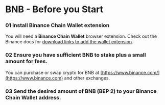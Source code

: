 # BNB - Before you Start

### **01 Install Binance Chain Wallet extension** <a href="#prerequisites" id="prerequisites"></a>

You will need a **Binance Chain Wallet** browser extension. Check out the Binance docs for [download links to add the wallet extension](https://docs.binance.org/smart-chain/wallet/binance.html).

### 02 Ensure you have **sufficient BNB to stake plus a small amount for fees**.

You can purchase or swap crypto for BNB at [https://www.binance.com/](https://www.binance.com) and other exchanges.

### 03 Send the **desired amount of BNB (BEP 2)** to your Binance Chain Wallet address.
